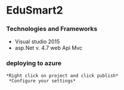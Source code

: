 # EduSmart2



### Technologies and Frameworks

* Visual studio 2015
* asp.Net v. 4.7 web Api Mvc

### deploying to azure


```
*Right click on project and click publish* 
 *Configure your settings*

```
